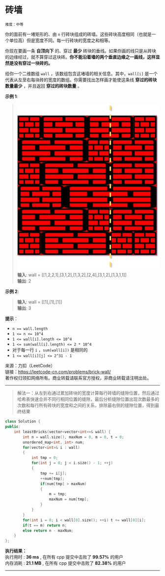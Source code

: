 # 砖墙 #  
`难度：中等` 

你的面前有一堵矩形的、由 `n` 行砖块组成的砖墙。这些砖块高度相同（也就是一个单位高）但是宽度不同。每一行砖块的宽度之和相等。

你现在要画一条 **自顶向下** 的、穿过 **最少** 砖块的垂线。如果你画的线只是从砖块的边缘经过，就不算穿过这块砖。**你不能沿着墙的两个垂直边缘之一画线，这样显然是没有穿过一块砖的。**

给你一个二维数组 `wall` ，该数组包含这堵墙的相关信息。其中，`wall[i]` 是一个代表从左至右每块砖的宽度的数组。你需要找出怎样画才能使这条线 **穿过的砖块数量最少** ，并且返回 **穿过的砖块数量** 。

**示例 1**:  
>![砌墙示意图](../pic/cutwall-grid.jpg '示例 1 示意图')  
>**输入**: wall = [[1,2,2,1],[3,1,2],[1,3,2],[2,4],[3,1,2],[1,3,1,1]]  
>**输出**: 2  

**示例 2**:  
>**输入**: wall = [[1],[1],[1]]  
>**输出**: 3  

**提示**：  
- `n == wall.length`  
- `1 <= n <= 10^4`  
- `1 <= wall[i].length <= 10^4`  
- `1 <= sum(wall[i].length) <= 2 * 10^4`  
- 对于每一行 `i` ，`sum(wall[i])` 是相同的  
- `1 <= wall[i][j] <= 2^31 - 1`

来源：力扣（LeetCode）  
链接：https://leetcode-cn.com/problems/brick-wall/  
著作权归领扣网络所有。商业转载请联系官方授权，非商业转载请注明出处。  

---  
>解法一：从左到右通过累加砖块的宽度计算每行砖墙的缝隙位置，然后通过哈希表快速合并不同行相同位置的缝隙，最后分析缝隙位置出现次数最多的次数和每行所有砖块的宽度和之间的关系，排除最右侧的缝隙位置，得到最终结果  

```C++  
class Solution {
public:
    int leastBricks(vector<vector<int>>& wall) {
        int n = wall.size(), maxNum = 0, m = 0, t = 0;
        unordered_map<int, int> num;
        for(vector<int>& i : wall)
        {
            int tmp = 0;
            for(int j = 0; j < i.size() - 1; ++j)
            {
                tmp += i[j];
                ++num[tmp];
                if(num[tmp] > maxNum)
                {
                    m = tmp;
                    maxNum = num[tmp];
                }
            }
        }
        for(int i = 0; i < wall[0].size(); ++i) t += wall[0][i];
        if(t == m) return n;
        else return n - maxNum;
    }
};
```  

**执行结果：**  
执行用时 : **36 ms** , 在所有 cpp 提交中击败了 **99.57%** 的用户  
内存消耗 : **21.1 MB** , 在所有 cpp 提交中击败了 **82.38%** 的用户  

---  
